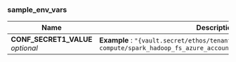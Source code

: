 
<a name="sample_env_vars"></a>
### sample_env_vars

|Name|Description|Schema|
|---|---|---|
|**CONF_SECRET1_VALUE**  <br>*optional*|**Example** : `"{vault.secret/ethos/tenants/acp-compute/spark_hadoop_fs_azure_account_key_blob_core_windows_net}"`|string|



